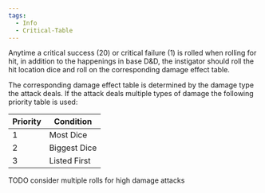 ```yaml
---
tags:
  - Info
  - Critical-Table
---
```

Anytime a critical success (20) or critical failure (1) is rolled when rolling for hit, in addition to the happenings in base D&D, the instigator should roll the hit location dice and roll on the corresponding damage effect table.

The corresponding damage effect table is determined by the damage type the attack deals. If the attack deals multiple types of damage the following priority table is used:

| Priority | Condition    |
| -------- | ------------ |
| 1        | Most Dice    |
| 2        | Biggest Dice |
| 3        | Listed First |

TODO consider multiple rolls for high damage attacks

